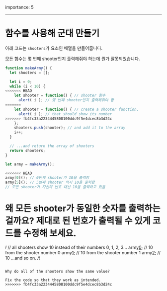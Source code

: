 importance: 5

---

# 함수를 사용해 군대 만들기

아래 코드는 `shooters`가 요소인 배열을 만들어줍니다.

모든 함수는 몇 번째 shooter인지 출력해줘야 하는데 뭔가 잘못되었습니다.

```js run
function makeArmy() {
  let shooters = [];

  let i = 0;
  while (i < 10) {
<<<<<<< HEAD
    let shooter = function() { // shooter 함수
      alert( i ); // 몇 번째 shooter인지 출력해줘야 함
=======
    let shooter = function() { // create a shooter function,
      alert( i ); // that should show its number
>>>>>>> fb4fc33a2234445808100ddc9f5e4dcec8b3d24c
    };
    shooters.push(shooter); // and add it to the array
    i++;
  }

  // ...and return the array of shooters
  return shooters;
}

let army = makeArmy();

<<<<<<< HEAD
army[0](); // 0번째 shooter가 10을 출력함
army[5](); // 5번째 shooter 역시 10을 출력함
// 모든 shooter가 자신의 번호 대신 10을 출력하고 있음
```

왜 모든 shooter가 동일한 숫자를 출력하는 걸까요? 제대로 된 번호가 출력될 수 있게 코드를 수정해 보세요.
=======
*!*
// all shooters show 10 instead of their numbers 0, 1, 2, 3...
army[0](); // 10 from the shooter number 0
army[1](); // 10 from the shooter number 1
army[2](); // 10 ...and so on.
*/!*
```

Why do all of the shooters show the same value? 

Fix the code so that they work as intended.
>>>>>>> fb4fc33a2234445808100ddc9f5e4dcec8b3d24c

